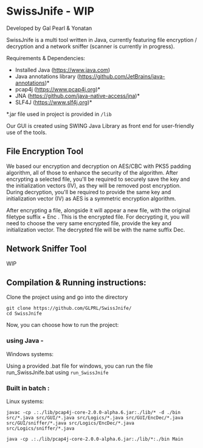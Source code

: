 # SwissJnife - WIP
Developed by Gal Pearl & Yonatan 

SwissJnife is a multi tool written in Java, currently featuring file encryption / decryption and a network sniffer (scanner is currently in progress).

Requirements & Dependencies:
- Installed Java (https://www.java.com)
- Java annotations library (https://github.com/JetBrains/java-annotations)*
- pcap4j (https://www.pcap4j.org)*
- JNA (https://github.com/java-native-access/jna)*
- SLF4J (https://www.slf4j.org)*

*.jar file used in project is provided in ```/lib```

Our GUI is created using SWING Java Library as front end for user-friendly use of the tools.

## File Encryption Tool
We based our encryption and decryption on AES/CBC with PKS5 padding algorithm, all of those to enhance the security of the algorithm.
After encrypting a selected file, you'll be required to securely save the key and the initialization vectors (IV), as they will be removed post encryption.
During decryption, you'll be required to provide the same key and initialization vector (IV) as AES is a symmetric encryption algorithm.

After encrypting a file, alongside it will appear a new file, with the original filetype suffix + Enc . This is the encrypted file.
For decrypting it, you will need to choose the very same encrypted file, provide the key and initialization vector.
The decrypted file will be with the name suffix Dec.

## Network Sniffer Tool
WIP

## Compilation & Running instructions:

Clone the project using and go into the directory 
```
git clone https://github.com/GLPRL/SwissJnife/
cd SwissJnife
```
Now, you can choose how to run the project:

### using Java - 

Windows systems:

Using a provided .bat file for windows, you can run the file run_SwissJnife.bat using ```run_SwissJnife```

### Built in batch :


Linux systems:

```javac -cp .:./lib/pcap4j-core-2.0.0-alpha.6.jar:./lib/* -d ./bin src/*.java src/GUI/*.java src/Logics/*.java src/GUI/EncDec/*.java src/GUI/sniffer/*.java src/Logics/EncDec/*.java src/Logics/sniffer/*.java```

```java -cp .:./lib/pcap4j-core-2.0.0-alpha.6.jar:./lib/*:./bin Main```
